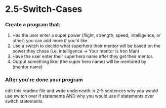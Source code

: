 # 2.5-Switch-Cases

### Create a program that:
1. Has the user enter a super power (flight, strength, speed, intelligence, or other) you can add more if you'd like
2. Use a switch to decide what superhero their mentor will be based on the power they chose (i.e. intelligence -> Your mentor is Iron Man)
3. Have the user enter their superhero name after they get their mentor.
4. Output something like: 
(the super hero name) will be mentored by (mentor name)  
  
  
### After you're done your program
edit this readme file and write underneath in 2-5 sentences why you would use switch over if statements AND why you would use if statements over switch statements.  
